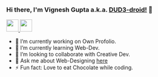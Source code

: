 ### Hi there, I'm Vignesh Gupta a.k.a. [DUD3-droid!](https://dud3-droid.github.io/Portfolio/) 👋
<a href="https://www.facebook.com/vighnesh.gupta.5">  <img height="32" width="32" src="https://cdn.jsdelivr.net/npm/simple-icons@v4/icons/facebook.svg" /> </a>
<a href="https://twitter.com/VighneshGupta9" class="twitter"><i class="fab fa-twitter"></i></a>
<a href="https://www.facebook.com/vighnesh.gupta.5/" class="facebook"><i class="fab fa-facebook"></i></a>
<a href="https://www.instagram.com/__viggi__26/" class="instagram"><i class="fab fa-instagram"></i></a>
<a href="https://github.com/DUD3-droid" class="github"><i class="fab fa-github"></i></a>
<a href="https://codepen.io/dud3-droid" class="codepen"><i class="fab fa-codepen"></i></a>
<img height="32" width="32" src="https://cdn.jsdelivr.net/npm/simple-icons@v4/icons/[ICON NAME].svg" />

- 🔭 I’m currently working on Own Profolio.
- 🌱 I’m currently learning Web-Dev.
- 👯 I’m looking to collaborate with Creative Dev.
- 💬 Ask me about Web-Designing [here](https://github.com/DUD3-droid/DUD3-droid/issues)
- ⚡ Fun fact: Love to eat Chocolate while coding.

